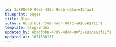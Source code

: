 ```yaml
---
id: 3a890e90-99a3-438c-9e3b-c65a4e454aa1
blueprint: pages
title: Blog
author: 6badfbb8-47d9-4dd4-80f2-e92de62f11f1
template: blog/index
updated_by: 6badfbb8-47d9-4dd4-80f2-e92de62f11f1
updated_at: 1654300137
---
```

